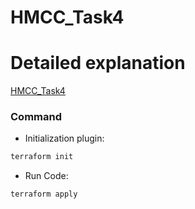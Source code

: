 # HMCC_Task4

# Detailed explanation 
[HMCC_Task4](https://medium.com/@rootritesh/configure-wordpress-public-subnet-mysql-private-subnet-nat-gateway-on-aws-using-terraform-676f9f968921?source=social.linkedin)

### Command
* Initialization plugin:
```bash
terraform init
```
* Run Code:
```bash
terraform apply
```



